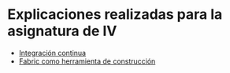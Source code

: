 # Explicaciones realizadas para la asignatura de IV

- [Integración continua](travis.md)
- [Fabric como herramienta de construcción](fabric.md)
